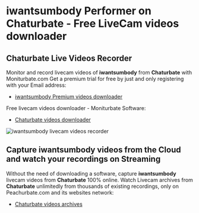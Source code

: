 # iwantsumbody Performer on Chaturbate - Free LiveCam videos downloader

## Chaturbate Live Videos Recorder

Monitor and record livecam videos of **iwantsumbody** from **Chaturbate** with Moniturbate.com
Get a premium trial for free by just and only registering with your Email address:
* [iwantsumbody Premium videos downloader](https://moniturbate.com/request-demo-licence-key.html)

Free livecam videos downloader - Moniturbate Software:
* [Chaturbate videos downloader](https://moniturbate.com/moniturbate-download-software.html)

![iwantsumbody livecam videos recorder](https://peachurnet.com/templates/moniturbate-software.png)


## Capture iwantsumbody videos from the Cloud and watch your recordings on Streaming

Without the need of downloading a software, capture **iwantsumbody** livecam videos from **Chaturbate** 100% online.
Watch Livecam archives from **Chaturbate** unlimitedly from thousands of existing recordings, only on Peachurbate.com and its websites network:
* [Chaturbate videos archives](https://peachurnet.com/)